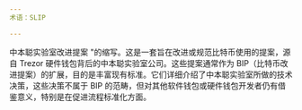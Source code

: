 ```yaml
---
术语：SLIP

---
```

中本聪实验室改进提案 "的缩写。这是一套旨在改进或规范比特币使用的提案，源自 Trezor 硬件钱包背后的中本聪实验室公司。这些提案通常作为 BIP（比特币改进提案）的扩展，目的是丰富现有标准。它们详细介绍了中本聪实验室所做的技术决策，这些决策不属于 BIP 的范畴，但对其他软件钱包或硬件钱包开发者仍有借鉴意义，特别是在促进流程标准化方面。